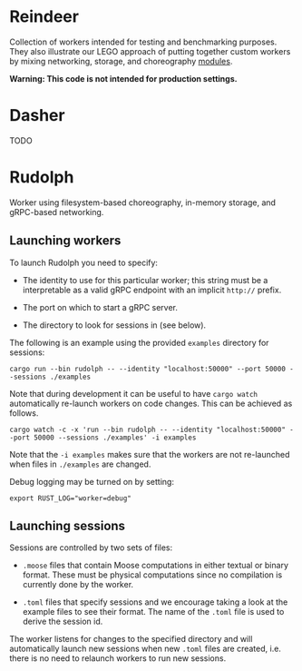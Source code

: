 # Reindeer

Collection of workers intended for testing and benchmarking purposes. They also illustrate our LEGO approach of putting together custom workers by mixing networking, storage, and choreography [modules](../modules).

**Warning: This code is not intended for production settings.**

# Dasher

TODO

# Rudolph

Worker using filesystem-based choreography, in-memory storage, and gRPC-based networking.

## Launching workers

To launch Rudolph you need to specify:

- The identity to use for this particular worker; this string must be a interpretable as a valid gRPC endpoint with an implicit `http://` prefix.

- The port on which to start a gRPC server.

- The directory to look for sessions in (see below).

The following is an example using the provided `examples` directory for sessions:

```
cargo run --bin rudolph -- --identity "localhost:50000" --port 50000 --sessions ./examples
```

Note that during development it can be useful to have `cargo watch` automatically re-launch workers on code changes. This can be achieved as follows.

```
cargo watch -c -x 'run --bin rudolph -- --identity "localhost:50000" --port 50000 --sessions ./examples' -i examples
```

Note that the `-i examples` makes sure that the workers are not re-launched when files in `./examples` are changed.

Debug logging may be turned on by setting:

```
export RUST_LOG="worker=debug"
```

## Launching sessions

Sessions are controlled by two sets of files:

- `.moose` files that contain Moose computations in either textual or binary format. These must be physical computations since no compilation is currently done by the worker.

- `.toml` files that specify sessions and we encourage taking a look at the example files to see their format. The name of the `.toml` file is used to derive the session id.

The worker listens for changes to the specified directory and will automatically launch new sessions when new `.toml` files are created, i.e. there is no need to relaunch workers to run new sessions.
